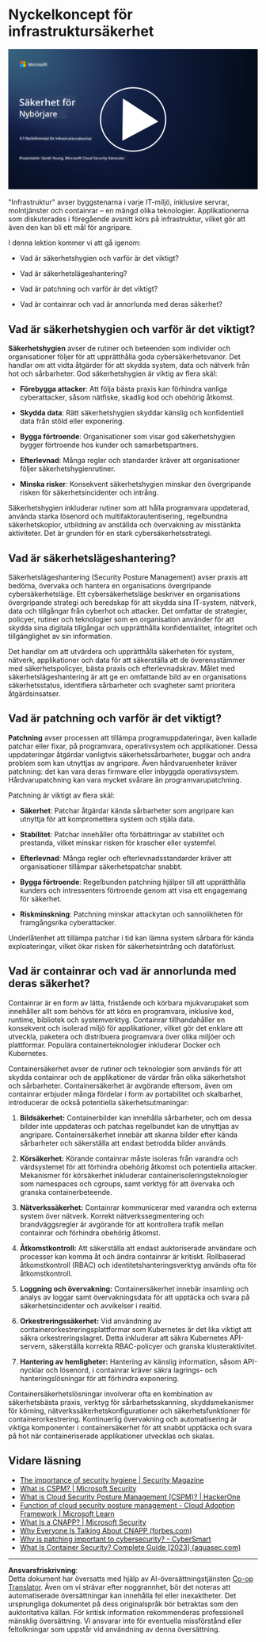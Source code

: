 <!--
CO_OP_TRANSLATOR_METADATA:
{
  "original_hash": "882ebf66a648f419bcbf680ed6aefa00",
  "translation_date": "2025-09-03T23:14:04+00:00",
  "source_file": "6.1 Infrastructure security key concepts.md",
  "language_code": "sv"
}
-->
# Nyckelkoncept för infrastruktursäkerhet

[![Titta på videon](../../translated_images/6-1_placeholder.773c176b8b7e3560d49a8ab481a9457006c04ad3c7b3acd4a4291af6da21df7f.sv.png)](https://learn-video.azurefd.net/vod/player?id=729d969e-c8ce-4889-aaa0-e5d92658ed62)

"Infrastruktur" avser byggstenarna i varje IT-miljö, inklusive servrar, molntjänster och containrar – en mängd olika teknologier. Applikationerna som diskuterades i föregående avsnitt körs på infrastruktur, vilket gör att även den kan bli ett mål för angripare.

I denna lektion kommer vi att gå igenom:

- Vad är säkerhetshygien och varför är det viktigt?

- Vad är säkerhetslägeshantering?

- Vad är patchning och varför är det viktigt?

- Vad är containrar och vad är annorlunda med deras säkerhet?

## Vad är säkerhetshygien och varför är det viktigt?

**Säkerhetshygien** avser de rutiner och beteenden som individer och organisationer följer för att upprätthålla goda cybersäkerhetsvanor. Det handlar om att vidta åtgärder för att skydda system, data och nätverk från hot och sårbarheter. God säkerhetshygien är viktig av flera skäl:

- **Förebygga attacker**: Att följa bästa praxis kan förhindra vanliga cyberattacker, såsom nätfiske, skadlig kod och obehörig åtkomst.

- **Skydda data**: Rätt säkerhetshygien skyddar känslig och konfidentiell data från stöld eller exponering.

- **Bygga förtroende**: Organisationer som visar god säkerhetshygien bygger förtroende hos kunder och samarbetspartners.

- **Efterlevnad**: Många regler och standarder kräver att organisationer följer säkerhetshygienrutiner.

- **Minska risker**: Konsekvent säkerhetshygien minskar den övergripande risken för säkerhetsincidenter och intrång.

Säkerhetshygien inkluderar rutiner som att hålla programvara uppdaterad, använda starka lösenord och multifaktorautentisering, regelbundna säkerhetskopior, utbildning av anställda och övervakning av misstänkta aktiviteter. Det är grunden för en stark cybersäkerhetsstrategi.

## Vad är säkerhetslägeshantering?

Säkerhetslägeshantering (Security Posture Management) avser praxis att bedöma, övervaka och hantera en organisations övergripande cybersäkerhetsläge. Ett cybersäkerhetsläge beskriver en organisations övergripande strategi och beredskap för att skydda sina IT-system, nätverk, data och tillgångar från cyberhot och attacker. Det omfattar de strategier, policyer, rutiner och teknologier som en organisation använder för att skydda sina digitala tillgångar och upprätthålla konfidentialitet, integritet och tillgänglighet av sin information. 

Det handlar om att utvärdera och upprätthålla säkerheten för system, nätverk, applikationer och data för att säkerställa att de överensstämmer med säkerhetspolicyer, bästa praxis och efterlevnadskrav. Målet med säkerhetslägeshantering är att ge en omfattande bild av en organisations säkerhetsstatus, identifiera sårbarheter och svagheter samt prioritera åtgärdsinsatser.

## Vad är patchning och varför är det viktigt?

**Patchning** avser processen att tillämpa programuppdateringar, även kallade patchar eller fixar, på programvara, operativsystem och applikationer. Dessa uppdateringar åtgärdar vanligtvis säkerhetssårbarheter, buggar och andra problem som kan utnyttjas av angripare. Även hårdvaruenheter kräver patchning: det kan vara deras firmware eller inbyggda operativsystem. Hårdvarupatchning kan vara mycket svårare än programvarupatchning.

Patchning är viktigt av flera skäl:

- **Säkerhet**: Patchar åtgärdar kända sårbarheter som angripare kan utnyttja för att kompromettera system och stjäla data.

- **Stabilitet**: Patchar innehåller ofta förbättringar av stabilitet och prestanda, vilket minskar risken för krascher eller systemfel.

- **Efterlevnad**: Många regler och efterlevnadsstandarder kräver att organisationer tillämpar säkerhetspatchar snabbt.

- **Bygga förtroende**: Regelbunden patchning hjälper till att upprätthålla kunders och intressenters förtroende genom att visa ett engagemang för säkerhet.

- **Riskminskning**: Patchning minskar attackytan och sannolikheten för framgångsrika cyberattacker.

Underlåtenhet att tillämpa patchar i tid kan lämna system sårbara för kända exploateringar, vilket ökar risken för säkerhetsintrång och dataförlust.

## Vad är containrar och vad är annorlunda med deras säkerhet?

Containrar är en form av lätta, fristående och körbara mjukvarupaket som innehåller allt som behövs för att köra en programvara, inklusive kod, runtime, bibliotek och systemverktyg. Containrar tillhandahåller en konsekvent och isolerad miljö för applikationer, vilket gör det enklare att utveckla, paketera och distribuera programvara över olika miljöer och plattformar. Populära containerteknologier inkluderar Docker och Kubernetes.

Containersäkerhet avser de rutiner och teknologier som används för att skydda containrar och de applikationer de värdar från olika säkerhetshot och sårbarheter. Containersäkerhet är avgörande eftersom, även om containrar erbjuder många fördelar i form av portabilitet och skalbarhet, introducerar de också potentiella säkerhetsutmaningar:

1. **Bildsäkerhet:** Containerbilder kan innehålla sårbarheter, och om dessa bilder inte uppdateras och patchas regelbundet kan de utnyttjas av angripare. Containersäkerhet innebär att skanna bilder efter kända sårbarheter och säkerställa att endast betrodda bilder används.

2. **Körsäkerhet:** Körande containrar måste isoleras från varandra och värdsystemet för att förhindra obehörig åtkomst och potentiella attacker. Mekanismer för körsäkerhet inkluderar containerisoleringsteknologier som namespaces och cgroups, samt verktyg för att övervaka och granska containerbeteende.

3. **Nätverkssäkerhet:** Containrar kommunicerar med varandra och externa system över nätverk. Korrekt nätverkssegmentering och brandväggsregler är avgörande för att kontrollera trafik mellan containrar och förhindra obehörig åtkomst.

4. **Åtkomstkontroll:** Att säkerställa att endast auktoriserade användare och processer kan komma åt och ändra containrar är kritiskt. Rollbaserad åtkomstkontroll (RBAC) och identitetshanteringsverktyg används ofta för åtkomstkontroll.

5. **Loggning och övervakning:** Containersäkerhet innebär insamling och analys av loggar samt övervakningsdata för att upptäcka och svara på säkerhetsincidenter och avvikelser i realtid.

6. **Orkestreringssäkerhet:** Vid användning av containerorkestreringsplattformar som Kubernetes är det lika viktigt att säkra orkestreringslagret. Detta inkluderar att säkra Kubernetes API-servern, säkerställa korrekta RBAC-policyer och granska klusteraktivitet.

7. **Hantering av hemligheter:** Hantering av känslig information, såsom API-nycklar och lösenord, i containrar kräver säkra lagrings- och hanteringslösningar för att förhindra exponering.

Containersäkerhetslösningar involverar ofta en kombination av säkerhetsbästa praxis, verktyg för sårbarhetsskanning, skyddsmekanismer för körning, nätverkssäkerhetskonfigurationer och säkerhetsfunktioner för containerorkestrering. Kontinuerlig övervakning och automatisering är viktiga komponenter i containersäkerhet för att snabbt upptäcka och svara på hot när containeriserade applikationer utvecklas och skalas.

## Vidare läsning

- [The importance of security hygiene | Security Magazine](https://www.securitymagazine.com/articles/99510-the-importance-of-security-hygiene)
- [What is CSPM? | Microsoft Security](https://www.microsoft.com/security/business/security-101/what-is-cspm?WT.mc_id=academic-96948-sayoung)
- [What is Cloud Security Posture Management (CSPM)? | HackerOne](https://www.hackerone.com/knowledge-center/what-cloud-security-posture-management)
- [Function of cloud security posture management - Cloud Adoption Framework | Microsoft Learn](https://learn.microsoft.com/azure/cloud-adoption-framework/organize/cloud-security-posture-management?WT.mc_id=academic-96948-sayoung)
- [What Is a CNAPP? | Microsoft Security](https://www.microsoft.com/security/business/security-101/what-is-cnapp)
- [Why Everyone Is Talking About CNAPP (forbes.com)](https://www.forbes.com/sites/forbestechcouncil/2021/12/10/why-everyone-is-talking-about-cnapp/?sh=567275ca1549)
- [Why is patching important to cybersecurity? - CyberSmart](https://cybersmart.co.uk/blog/why-is-patching-important-to-cybersecurity/)
- [What Is Container Security? Complete Guide [2023] (aquasec.com)](https://www.aquasec.com/cloud-native-academy/container-security/container-security/)

---

**Ansvarsfriskrivning**:  
Detta dokument har översatts med hjälp av AI-översättningstjänsten [Co-op Translator](https://github.com/Azure/co-op-translator). Även om vi strävar efter noggrannhet, bör det noteras att automatiserade översättningar kan innehålla fel eller inexaktheter. Det ursprungliga dokumentet på dess originalspråk bör betraktas som den auktoritativa källan. För kritisk information rekommenderas professionell mänsklig översättning. Vi ansvarar inte för eventuella missförstånd eller feltolkningar som uppstår vid användning av denna översättning.